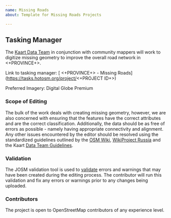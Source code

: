 ```yaml
---
name: Missing Roads
about: Template for Missing Roads Projects

---
```


## Tasking Manager
The [Kaart Data Team](https://wiki.openstreetmap.org/wiki/Kaart#Kaart_Data_Team) in conjunction with community mappers will work to digitize missing geometry to improve the overall road network in <+PROVINCE+>.

Link to tasking manager: [ <+PROVINCE+> - Missing Roads](https://tasks.hotosm.org/project/<+PROJECT ID+>)

Preferred Imagery: Digital Globe Premium

### Scope of Editing
The bulk of the work deals with creating missing geometry, however, we are also concerned with ensuring that the features have the correct attributes and are the correct classification. Additionally, the data should be as free of errors as possible - namely having appropriate connectivity and alignment. Any other issues encountered by the editor should be resolved using the standardized guidelines outlined by the [OSM Wiki](http://wiki.openstreetmap.org/wiki/Highways "OSM"), [WikiProject Russia](https://wiki.openstreetmap.org/wiki/RU:%D0%92%D0%B8%D0%BA%D0%B8%D0%9F%D1%80%D0%BE%D0%B5%D0%BA%D1%82_%D0%A0%D0%BE%D1%81%D1%81%D0%B8%D1%8F "RU") and the Kaart [Data Team Guidelines](https://github.com/KaartGroup/Moldova/blob/master/KAART.md#data-team-guidelines
 "Guidelines").

### Validation
The JOSM validation tool is used to [validate](https://wiki.openstreetmap.org/wiki/JOSM/Validator#Validations "Validators") errors and warnings that may have been created during the editing process. The contributor will run this validation and fix any errors or warnings prior to any changes being uploaded.

### Contributors
The project is open to OpenStreetMap contributors of any experience level.
